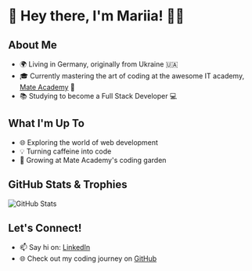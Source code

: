 # 🚀 Hey there, I'm Mariia! 👩‍💻

## About Me
- 🌍 Living in Germany, originally from Ukraine 🇺🇦
- 🎓 Currently mastering the art of coding at the awesome IT academy, [Mate Academy](https://github.com/mate-academy) 🚀
- 📚 Studying to become a Full Stack Developer 💻

## What I'm Up To
- 🌐 Exploring the world of web development
- 💡 Turning caffeine into code
- 🌱 Growing at Mate Academy's coding garden

## GitHub Stats & Trophies
![GitHub Stats](https://github-readme-stats.vercel.app/api?username=marichkamt&show_icons=true&theme=radical)





## Let's Connect!
- 📫 Say hi on: [LinkedIn](https://www.linkedin.com/in/mariia-hlushak-419a27298/)
- 🌐 Check out my coding journey on [GitHub](https://github.com/marichkamt)

